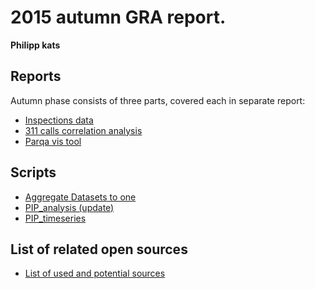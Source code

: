 2015 autumn GRA report.
=========
**Philipp kats**

## Reports
Autumn phase consists of three parts, covered each in separate report:

- [Inspections data](Inspections/Inspections_report.ipynb)
- [311 calls correlation analysis](311/311_report.ipynb)
- [Parqa vis tool](https://github.com/Casyfill/Parqa_tool)

## Scripts
- [Aggregate Datasets to one](/311/scripts/1_Raw_311_to_dataset.py)
- [PIP_analysis (update)](/311/scripts/2_PIP_Analysis_1_01.py)
- [PIP_timeseries](/311/scripts/3_PIP_timeseries.py)

## List of related open sources
- [List of used and potential sources](311/PARKS_OPEN_DATA.md)
